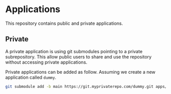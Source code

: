 # Applications

This repository contains public and private applications.

## Private

A private application is using git submodules pointing to a private subrepository.
This allow public users to share and use the repository without accessing private applications.

Private applications can be added as follow. Assuming we create a new application called `dummy`.

```bash
git submodule add -b main https://git.myprivaterepo.com/dummy.git apps/dummy
```
